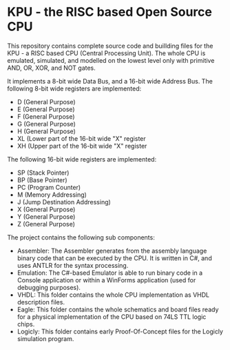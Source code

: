 # KPU - the RISC based Open Source CPU
This repository contains complete source code and buillding files for the KPU - a RISC based CPU (Central Processing Unit). The whole CPU is emulated, simulated, and modelled on the lowest level only with primitive AND, OR, XOR, and NOT gates.

It implements a 8-bit wide Data Bus, and a 16-bit wide Address Bus. The following 8-bit wide registers are implemented:
<ul>
<li>D (General Purpose)</li>
<li>E (General Purpose)</li>
<li>F (General Purpose)</li>
<li>G (General Purpose)</li>
<li>H (General Purpose)</li>
<li>XL (Lower part of the 16-bit wide "X" register</li>
<li>XH (Upper part of the 16-bit wide "X" register</li>
</ul>

The following 16-bit wide registers are implemented:
<ul>
<li>SP (Stack Pointer)</li>
<li>BP (Base Pointer)</li>
<li>PC (Program Counter)</li>
<li>M (Memory Addressing)</li>
<li>J (Jump Destination Addressing)</li>
<li>X (General Purpose)</li>
<li>Y (General Purpose)</li>
<li>Z (General Purpose)</li>
</ul>

The project contains the following sub components:
<ul>
<li>Assembler: The Assembler generates from the assembly language binary code that can be executed by the CPU. It is written in C#, and uses ANTLR for the syntax processing.</li>
<li>Emulation: The C#-based Emulator is able to run binary code in a Console application or within a WinForms application (used for debugging purposes).</li>
<li>VHDL: This folder contains the whole CPU implementation as VHDL description files.</li>
<li>Eagle: This folder contains the whole schematics and board files ready for a physical implementation of the CPU based on 74LS TTL logic chips.</li>
<li>Logicly: This folder contains early Proof-Of-Concept files for the Logicly simulation program.</li>
<ul>
